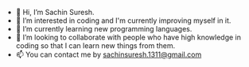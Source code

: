 - 👋 Hi, I’m Sachin Suresh.
- 👀 I’m interested in coding and I'm currently improving myself in it.
- 🌱 I’m currently learning new programming languages.
- 💞️ I’m looking to collaborate with people who have high knowledge in coding so that I can learn new things from them.
- 📫 You can contact me by sachinsuresh.1311@gmail.com

<!---  
Sachu013/Sachu013 is a ✨ special ✨ repository because its `README.md` (this file) appears on your GitHub profile.
You can click the Preview link to take a look at your changes.
--->
